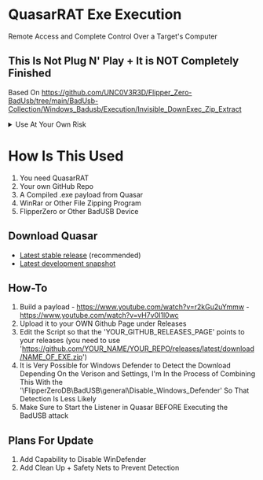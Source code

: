 # QuasarRAT Exe Execution
Remote Access and Complete Control Over a Target's Computer

## This Is Not Plug N' Play + It is NOT Completely Finished

Based On https://github.com/UNC0V3R3D/Flipper_Zero-BadUsb/tree/main/BadUsb-Collection/Windows_Badusb/Execution/Invisible_DownExec_Zip_Extract
<details><summary>Use At Your Own Risk</summary>
 * I Am In No Way Responsible For How You Use This *
</details>

# How Is This Used
1. You need QuasarRAT
2. Your own GitHub Repo
3. A Compiled .exe payload from Quasar
4. WinRar or Other File Zipping Program
5. FlipperZero or Other BadUSB Device

## Download Quasar
* [Latest stable release](https://github.com/quasar/Quasar/releases) (recommended)
* [Latest development snapshot](https://ci.appveyor.com/project/MaxXor/quasar)

## How-To
1. Build a payload - https://www.youtube.com/watch?v=r2kGu2uYmmw - https://www.youtube.com/watch?v=vH7v0I1l0wc
2. Upload it to your OWN Github Page under Releases
3. Edit the Script so that the 'YOUR_GITHUB_RELEASES_PAGE' points to your releases (you need to use 'https://github.com/YOUR_NAME/YOUR_REPO/releases/latest/download/NAME_OF_EXE.zip')
4. It is Very Possible for Windows Defender to Detect the Download Depending On the Verison and Settings, I'm In the Process of Combining This With the '\FlipperZeroDB\BadUSB\general\Disable_Windows_Defender' So That Detection Is Less Likely
5. Make Sure to Start the Listener in Quasar BEFORE Executing the BadUSB attack


## Plans For Update

1. Add Capability to Disable WinDefender
2. Add Clean Up + Safety Nets to Prevent Detection
